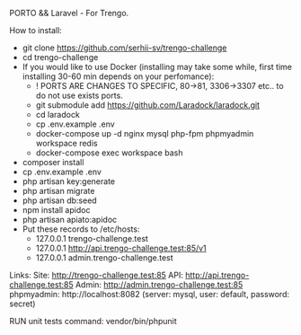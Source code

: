 PORTO && Laravel - For Trengo.

How to install:

- git clone https://github.com/serhii-sv/trengo-challenge
- cd trengo-challenge
- If you would like to use Docker (installing may take some while, first time installing 30-60 min depends on your perfomance):
  - ! PORTS ARE CHANGES TO SPECIFIC, 80->81, 3306->3307 etc.. to do not use exists ports.
  - git submodule add https://github.com/Laradock/laradock.git
  - cd laradock
  - cp .env.example .env
  - docker-compose up -d nginx mysql php-fpm phpmyadmin workspace redis
  - docker-compose exec workspace bash
- composer install
- cp .env.example .env
- php artisan key:generate
- php artisan migrate
- php artisan db:seed
- npm install apidoc
- php artisan apiato:apidoc
- Put these records to /etc/hosts:
  - 127.0.0.1  trengo-challenge.test
  - 127.0.0.1  http://api.trengo-challenge.test:85/v1
  - 127.0.0.1  admin.trengo-challenge.test

Links:
Site: http://trengo-challenge.test:85
API: http://api.trengo-challenge.test:85
Admin: http://admin.trengo-challenge.test:85
phpmyadmin: http://localhost:8082 (server: mysql, user: default, password: secret)

RUN unit tests command: vendor/bin/phpunit
